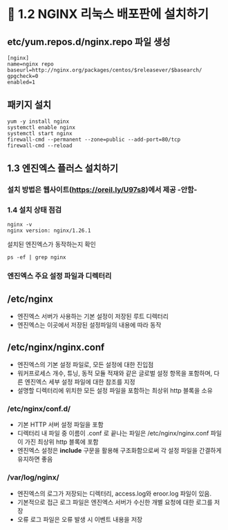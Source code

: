 # 📘 1.2 NGINX 리눅스 배포판에 설치하기

## etc/yum.repos.d/nginx.repo 파일 생성
```
[nginx]
name=nginx repo
baseurl=http://nginx.org/packages/centos/$releasever/$basearch/
gpgcheck=0
enabled=1
```

## 패키지 설치

```
yum -y install nginx
systemctl enable nginx
systemctl start nginx
firewall-cmd --permanent --zone=public --add-port=80/tcp
firewall-cmd --reload
```

## 1.3 엔진엑스 플러스 설치하기

### 설치 방법은 웹사이트(https://oreil.ly/U97s8)에서 제공 -안함-

### 1.4 설치 상태 점검

```
nginx -v
nginx version: nginx/1.26.1
```
설치된 엔진엑스가 동작하는지 확인
```
ps -ef | grep nginx
```

### 엔진엑스 주요 설정 파일과 디렉터리

## /etc/nginx 
- 엔진엑스 서버가 사용하는 기본 설정이 저장된 루트 디렉터리
- 엔진엑스는 이곳에서 저장된 설정파일의 내용에 따라 동작

## /etc/nginx/nginx.conf
- 엔진엑스의 기본 설정 파일로, 모든 설정에 대한 진입점
- 워커프로세스 개수, 튜닝, 동적 모듈 적재와 같은 글로벌 설정 항목을 포함하며, 다른 엔진엑스 세부 설정 파일에 대한 참조를 지정
- 설명할 디렉터리에 위치한 모든 설정 파일을 포함하는 최상위 http 블록을 소유

### /etc/nginx/conf.d/
- 기본 HTTP 서버 설정 파일을 포함
- 디렉터리 내 파일 중 이름이 .conf 로 끝나는 파일은 /etc/nginx/nginx.conf 파일이 가진 최상위 http 블록에 포함
- 엔진엑스 설정은 **include** 구문을 활용해 구조화함으로써 각 설정 파일을 간결하게 유지하면 좋음

### /var/log/nginx/
- 엔진엑스의 로그가 저장되는 디렉터리, access.log와 eroor.log 파일이 있음.
- 기본적으로 접근 로그 파일은 엔진엑스 서버가 수신한 개별 요청에 대한 로그를 저장
- 오류 로그 파일은 오류 발생 시 이벤트 내용을 저장